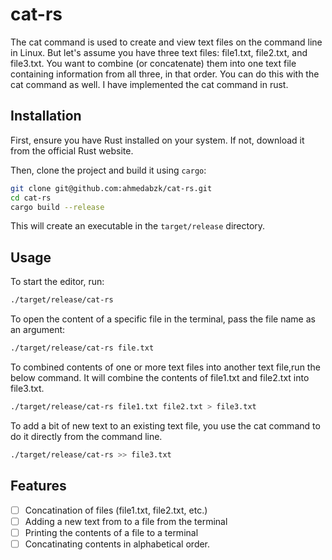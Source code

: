 # cat-rs
 The cat command is used to create and view text files on the command line in Linux.
 But let's assume you have three text files: file1.txt, file2.txt, and file3.txt.
 You want to combine (or concatenate) them into one text file containing information from all three, in that order. You can do this with the cat command as well.
 I have implemented the cat command in rust.

## Installation

 First, ensure you have Rust installed on your system. If not, download it from the official Rust website.

Then, clone the project and build it using `cargo`:

```bash
git clone git@github.com:ahmedabzk/cat-rs.git
cd cat-rs
cargo build --release
```

This will create an executable in the `target/release` directory.

## Usage

To start the editor, run:

```bash
./target/release/cat-rs
```

To open the content of a specific file in the terminal, pass the file name as an argument:

```bash
./target/release/cat-rs file.txt
```

To combined contents of one or more text files  into another text file,run the below command. It will combine the contents of file1.txt and file2.txt into file3.txt.

```bash
./target/release/cat-rs file1.txt file2.txt > file3.txt
```

To add a bit of new text to an existing text file, you use the cat command to do it directly from the command line.

```bash
./target/release/cat-rs >> file3.txt
```

## Features

- [ ] Concatination of files (file1.txt, file2.txt, etc.)
- [ ] Adding a new text from to a file from the terminal
- [ ] Printing the contents of a file to a terminal
- [ ] Concatinating contents in alphabetical order.

